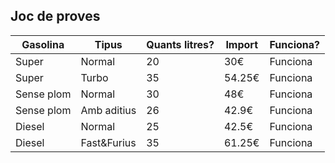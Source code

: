  ## Joc de proves
 
 |**Gasolina** |**Tipus**|**Quants litres?** |**Import**|**Funciona?**|
 |------------ | ------------- | ------------- | ------------- | ------------- |
 |Super|Normal |20|30€ |Funciona |
 |Super| Turbo|35|54.25€ | Funciona|
 |Sense plom|Normal|30|48€  | Funciona|
 |Sense plom|Amb aditius | 26 | 42.9€ |Funciona  |
 |Diesel|Normal |25|42.5€ | Funciona|
 |Diesel|Fast&Furius |35|61.25€ |Funciona |

